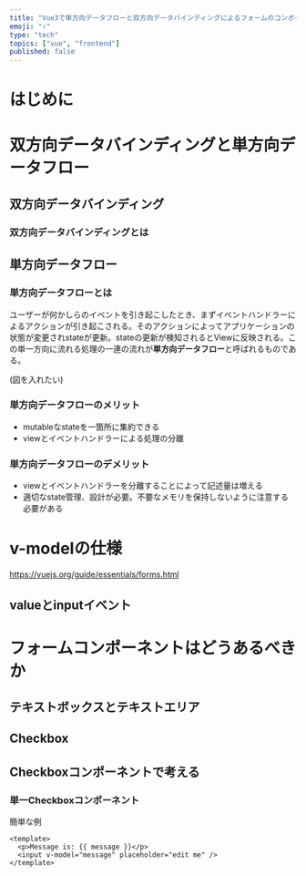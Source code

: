 ```yaml
---
title: "Vue3で単方向データフローと双方向データバインディングによるフォームのコンポーネント制御に立ち向かう"
emoji: "✌"
type: "tech"
topics: ["vue", "frontend"]
published: false
---
```


# はじめに

# 双方向データバインディングと単方向データフロー

## 双方向データバインディング

### 双方向データバインディングとは



## 単方向データフロー

### 単方向データフローとは

ユーザーが何かしらのイベントを引き起こしたとき、まずイベントハンドラーによるアクションが引き起こされる。そのアクションによってアプリケーションの状態が変更されstateが更新。stateの更新が検知されるとViewに反映される。この単一方向に流れる処理の一連の流れが**単方向データフロー**と呼ばれるものである。

(図を入れたい)

### 単方向データフローのメリット

- mutableなstateを一箇所に集約できる
- viewとイベントハンドラーによる処理の分離

### 単方向データフローのデメリット

- viewとイベントハンドラーを分離することによって記述量は増える
- 適切なstate管理、設計が必要。不要なメモリを保持しないように注意する必要がある

# v-modelの仕様

https://vuejs.org/guide/essentials/forms.html

## valueとinputイベント

## 

# フォームコンポーネントはどうあるべきか

## テキストボックスとテキストエリア

## Checkbox

### 

## Checkboxコンポーネントで考える

### 単一Checkboxコンポーネント


簡単な例

```vue
<template>
  <p>Message is: {{ message }}</p>
  <input v-model="message" placeholder="edit me" />
</template>
```